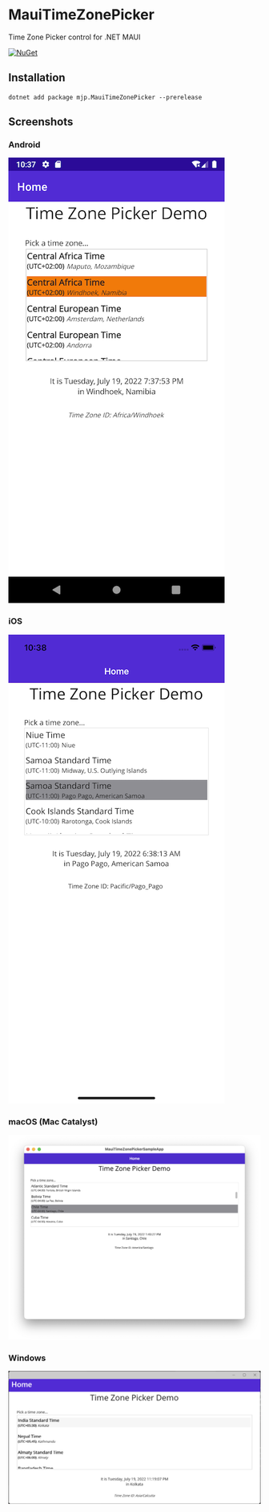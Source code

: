 # MauiTimeZonePicker
Time Zone Picker control for .NET MAUI

[![NuGet](https://img.shields.io/nuget/v/mjp.MauiTimeZonePicker)](https://www.nuget.org/packages/mjp.MauiTimeZonePicker)

## Installation

```shell
dotnet add package mjp.MauiTimeZonePicker --prerelease
```

## Screenshots

### Android
![Android Screenshot](images/screenshot-android.png)

### iOS
![iOS Screenshot](images/screenshot-ios.png)

### macOS (Mac Catalyst)
![macOS Screenshot](images/screenshot-mac.png)

### Windows
![Windows Screenshot](images/screenshot-windows.png)
